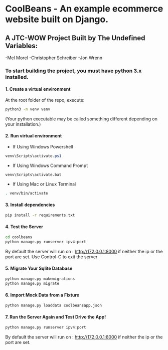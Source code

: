# CoolBeans - An example ecommerce website built on Django. 

## A JTC-WOW Project Built by The Undefined Variables: 

-Mel Morel
-Christopher Schreiber
-Jon Wrenn

### To start building the project, you must have python 3.x installed. 

#### 1. Create a virtual environment

At the root folder of the repo, execute:

```bash
python3 -m venv venv
```

(Your python executable may be called something different depending on your installation.)

#### 2. Run virtual environment

- If Using Windows Powershell

```powershell
venv\Scripts\activate.ps1
```

- If Using Windows Command Prompt

```CMD
venv\Scripts\activate.bat
```
- If Using Mac or Linux Terminal

```bash
. venv/bin/activate
```
#### 3. Install dependencies

```bash
pip install -r requirements.txt
```

#### 4. Test the Server

```bash
cd coolbeans
python manage.py runserver ipv4:port
```
By default the server will run on :
http://172.0.0.1:8000 if neither the ip or the port are set.
Use Control-C to exit the server

#### 5. Migrate Your Sqlite Database 

```bash
python manage.py makemigrations
python manage.py migrate
```

#### 6. Import Mock Data from a Fixture

```bash
python manage.py loaddata coolbeansapp.json
```

#### 7. Run the Server Again and Test Drive the App!

```bash
python manage.py runserver ipv4:port
```
By default the server will run on :
http://172.0.0.1:8000 if neither the ip or the port are set. 
